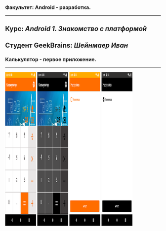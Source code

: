 ### Факультет: Android - разработка.
---
Курс: ***Android 1. Знакомство с платформой***
---
Студент GeekBrains: ***Шейнмаер Иван***
---
### Калькулятор - первое приложение.
---
<img src="ScreenShot/1.png" width="100" height="500" />
<img src="ScreenShot/2.png" width="100" height="500" />
<img src="ScreenShot/3.png" width="100" height="500" />
<img src="ScreenShot/4.png" width="100" height="500" />


